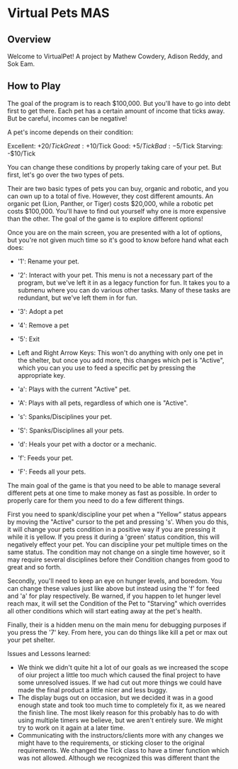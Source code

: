 ﻿# Virtual Pets MAS
## Overview
Welcome to VirtualPet! A project by Mathew Cowdery, Adison Reddy, and Sok Eam.


## How to Play
The goal of the program is to reach $100,000. But you'll have to go into debt first to get there. Each pet has a certain amount of income that ticks away.
But be careful, incomes can be negative!

A pet's income depends on their condition:

Excellent: +$20/Tick
Great: +$10/Tick
Good: +$5/Tick
Bad: -$5/Tick
Starving: -$10/Tick

You can change these conditions by properly taking care of your pet. But first, let's go over the two types of pets.

Their are two basic types of pets you can buy, organic and robotic, and you can own up to a total of five. However, they cost different amounts. An organic pet (Lion, Panther, or Tiger)
costs $20,000, while a robotic pet costs $100,000. You'll have to find out yourself why one is more expensive than the other. The goal of the game is to explore different
options!

Once you are on the main screen, you are presented with a lot of options, but you're not given much time so it's good to know before hand what each does:

 * '1': Rename your pet.
 * '2': Interact with your pet. This menu is not a necessary part of the program, but we've left it in as a legacy function for fun. It takes you to a submenu where you can do various other tasks. Many of these tasks are redundant, but we've left them in for fun.
 * '3': Adopt a pet
 * '4': Remove a pet
 * '5': Exit

 * Left and Right Arrow Keys: This won't do anything with only one pet in the shelter, but once you add more, this changes which pet is "Active", which you can you use
to feed a specific pet by pressing the appropriate key.
 * 'a': Plays with the current "Active" pet.
 * 'A': Plays with all pets, regardless of which one is "Active".
 * 's': Spanks/Disciplines your pet. 
 * 'S': Spanks/Disciplines all your pets.
 * 'd': Heals your pet with a doctor or a mechanic.
 * 'f': Feeds your pet.
 * 'F': Feeds all your pets.

The main goal of the game is that you need to be able to manage several different pets at one time to make money as fast as possible. In order to properly care for them you need to do a few different things.

First you need to spank/discipline your pet when a "Yellow" status appears by moving the "Active" cursor to the pet and pressing 's'. When you do this, it will change your pets condition
in a positive way if you are pressing it while it is yellow. If you press it during a 'green' status condition, this will negatively effect your pet. You can discipline your pet multiple times
on the same status. The condition may not change on a single time however, so it may require several disciplines before their Condition changes from good to great and so forth.

Secondly, you'll need to keep an eye on hunger levels, and boredom. You can change these values just like above but instead using the 'f' for feed and 'a' for play respectively.
Be warned, if you happen to let hunger level reach max, it will set the Condition of the Pet to "Starving" which overrides all other conditions which will start eating away at the pet's
health.

Finally, their is a hidden menu on the main menu for debugging purposes if you press the '7' key. From here, you can do things like kill a pet or max out your pet shelter. 

Issues and Lessons learned:
* We think we didn't quite hit a lot of our goals as we increased the scope of oiur project a little too much which caused the final project to have some unresolved issues. If we had cut out more things we could have made the final product a little nicer and less buggy.
* The display bugs out on occasion, but we decided it was in a good enough state and took too much time to completely fix it, as we neared the finish line. The most likely reason for this probably has to do with using multiple timers we believe, but we aren't entirely sure. We might try to work on it again at a later time.
* Communicating with the instructors/clients more with any changes we might have to the requirements, or sticking closer to the original requirements. We changed the Tick class to have a timer function which was not allowed. Although we recognized this was different thant the

